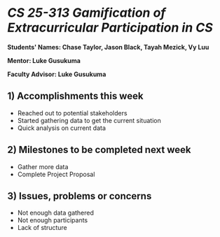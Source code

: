 # *CS 25-313 Gamification of Extracurricular Participation in CS*

**Students' Names: Chase Taylor, Jason Black, Tayah Mezick, Vy Luu**

**Mentor: Luke Gusukuma**

**Faculty Advisor: Luke Gusukuma**

## 1) Accomplishments this week ##
   - Reached out to potential stakeholders
   - Started gathering data to get the current situation 
   - Quick analysis on current data

## 2) Milestones to be completed next week ##
   - Gather more data 
   - Complete Project Proposal 

## 3) Issues, problems or concerns ##
   - Not enough data gathered 
   - Not enough participants 
   - Lack of structure 
   


